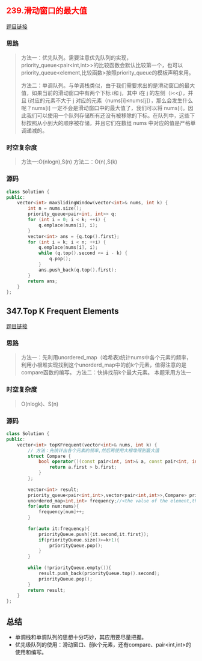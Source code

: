 ## <span style="color:red">239.滑动窗口的最大值</span>

[题目链接](https://leetcode.cn/problems/sliding-window-maximum/description/)

### 思路
> 方法一：优先队列。需要注意优先队列的实现，priority_queue<pair<int,int>>的比较函数会默认比较第一个，也可以priority_queue<element,比较函数>按照priority_queue的模板声明来用。
>
> 方法二：单调队列。与单调栈类似，由于我们需要求出的是滑动窗口的最大值，如果当前的滑动窗口中有两个下标 i和 j，其中 i在 j 的左侧（i<<j），并且 i对应的元素不大于 j 对应的元素（nums[i]≤nums[j]），那么会发生什么呢？nums[i] 一定不会是滑动窗口中的最大值了，我们可以将 nums[i]。因此我们可以使用一个队列存储所有还没有被移除的下标。在队列中，这些下标按照从小到大的顺序被存储，并且它们在数组 nums 中对应的值是严格单调递减的。

### 时空复杂度
> 方法一:O(nlogn),S(n)
> 方法二：O(n),S(k)

### 源码
```C++
class Solution {  
public:  
    vector<int> maxSlidingWindow(vector<int>& nums, int k) {  
        int n = nums.size();  
        priority_queue<pair<int, int>> q;  
        for (int i = 0; i < k; ++i) {  
            q.emplace(nums[i], i);  
        }  
        vector<int> ans = {q.top().first};  
        for (int i = k; i < n; ++i) {  
            q.emplace(nums[i], i);  
            while (q.top().second <= i - k) {  
                q.pop();  
            }  
            ans.push_back(q.top().first);  
        }  
        return ans;  
    }  
};
```

## 347.Top K Frequent Elements

[题目链接](https://leetcode.cn/problems/top-k-frequent-elements/description/)
### 思路
> 方法一：先利用unordered_map（哈希表)统计nums中各个元素的频率，利用小根堆实现找到这个unorderd_map中的前k个元素，值得注意的是compare函数的编写。
> 方法二：快排找前k个最大元素。
> 本题采用方法一

### 时空复杂度
> O(nlogk)、S(n)

### 源码
```C++
class Solution {  
public:  
    vector<int> topKFrequent(vector<int>& nums, int k) {  
        // 方法：先统计出各个元素的频率,然后再使用大根堆得到最大值  
        struct Compare {  
            bool operator()(const pair<int, int>& a, const pair<int, int>& b) {  
                return a.first > b.first;  
            }  
        };  
  
        vector<int> result;  
        priority_queue<pair<int,int>,vector<pair<int,int>>,Compare> priorityQueue;//pair<the frequency of the element,the value of the element>  
        unordered_map<int,int> frequency;//<the value of the element,the frequency of the element>  
        for(auto num:nums){  
            frequency[num]++;  
        }  
  
        for(auto it:frequency){  
            priorityQueue.push({it.second,it.first});  
            if(priorityQueue.size()>=k+1){  
                priorityQueue.pop();  
            }  
        }  
  
        while (!priorityQueue.empty()){  
            result.push_back(priorityQueue.top().second);  
            priorityQueue.pop();  
        }  
        return result;  
    }  
};
```

## 总结

* 单调栈和单调队列的思想十分巧妙，其应用要尽量把握。
* 优先级队列的使用：滑动窗口、前k个元素，还有compare、pair<int,int>的使用和编写。
